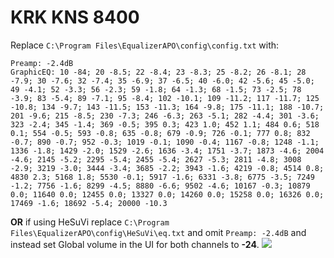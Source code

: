 # KRK KNS 8400
Replace `C:\Program Files\EqualizerAPO\config\config.txt` with:
```
Preamp: -2.4dB
GraphicEQ: 10 -84; 20 -8.5; 22 -8.4; 23 -8.3; 25 -8.2; 26 -8.1; 28 -7.9; 30 -7.6; 32 -7.4; 35 -6.9; 37 -6.5; 40 -6.0; 42 -5.6; 45 -5.0; 49 -4.1; 52 -3.3; 56 -2.3; 59 -1.8; 64 -1.3; 68 -1.5; 73 -2.5; 78 -3.9; 83 -5.4; 89 -7.1; 95 -8.4; 102 -10.1; 109 -11.2; 117 -11.7; 125 -10.8; 134 -9.7; 143 -11.5; 153 -11.3; 164 -9.8; 175 -11.1; 188 -10.7; 201 -9.6; 215 -8.5; 230 -7.3; 246 -6.3; 263 -5.1; 282 -4.4; 301 -3.6; 323 -2.4; 345 -1.4; 369 -0.5; 395 0.3; 423 1.0; 452 1.1; 484 0.6; 518 0.1; 554 -0.5; 593 -0.8; 635 -0.8; 679 -0.9; 726 -0.1; 777 0.8; 832 -0.7; 890 -0.7; 952 -0.3; 1019 -0.1; 1090 -0.4; 1167 -0.8; 1248 -1.1; 1336 -1.8; 1429 -2.0; 1529 -2.6; 1636 -3.4; 1751 -3.7; 1873 -4.6; 2004 -4.6; 2145 -5.2; 2295 -5.4; 2455 -5.4; 2627 -5.3; 2811 -4.8; 3008 -2.9; 3219 -3.0; 3444 -3.4; 3685 -2.2; 3943 -1.6; 4219 -0.8; 4514 0.8; 4830 2.3; 5168 1.8; 5530 -0.1; 5917 -1.6; 6331 -3.8; 6775 -3.5; 7249 -1.2; 7756 -1.6; 8299 -4.5; 8880 -6.6; 9502 -4.6; 10167 -0.3; 10879 0.0; 11640 0.0; 12455 0.0; 13327 0.0; 14260 0.0; 15258 0.0; 16326 0.0; 17469 -1.6; 18692 -5.4; 20000 -10.3
```
**OR** if using HeSuVi replace `C:\Program Files\EqualizerAPO\config\HeSuVi\eq.txt` and omit `Preamp: -2.4dB` and instead set Global volume in the UI for both channels to **-24**.
![](https://raw.githubusercontent.com/jaakkopasanen/AutoEq/master/results/Innerfidelity%202017/headphoncecom/onear/KRK%20KNS%208400/KRK%20KNS%208400.png)